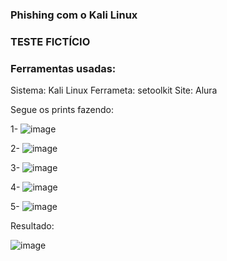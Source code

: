 ### **Phishing com o Kali Linux**

### **TESTE FICTÍCIO**
### Ferramentas usadas:

Sistema: Kali Linux
Ferrameta: setoolkit
Site: Alura

Segue os prints fazendo:

1-
![image](https://github.com/user-attachments/assets/f74fe5f2-5920-430c-9b54-8978fcbee350)


2- 
![image](https://github.com/user-attachments/assets/498d0169-b832-4846-9a69-67d4ff16c1c1)

3-
![image](https://github.com/user-attachments/assets/c379f75c-2db0-41f7-9b58-25c3cf030730)

4-
![image](https://github.com/user-attachments/assets/7a9c57b7-a4f4-4560-871a-61a43471f294)

5-
![image](https://github.com/user-attachments/assets/ac81f001-f2a3-486a-b0f2-6dbbfac9911c)


Resultado:

![image](https://github.com/user-attachments/assets/88a37805-2576-4e08-bb17-2f206e1b1325)
